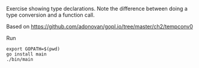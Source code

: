 Exercise showing type declarations. Note the difference between doing a type
conversion and a function call.

Based on https://github.com/adonovan/gopl.io/tree/master/ch2/tempconv0

Run

```
export GOPATH=$(pwd)
go install main
./bin/main 
```
